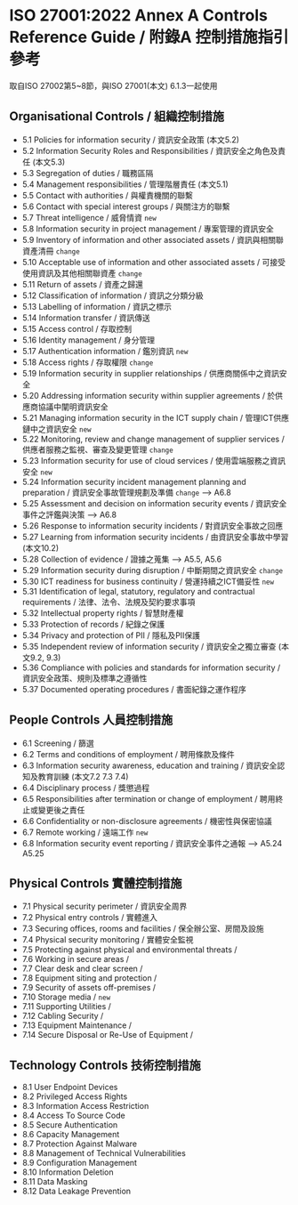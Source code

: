 # ISO 27001:2022 Annex A Controls Reference Guide / 附錄A 控制措施指引參考
取自ISO 27002第5~8節，與ISO 27001(本文) 6.1.3一起使用

## Organisational Controls / 組織控制措施
* 5.1 Policies for information security / 資訊安全政策 (本文5.2)
* 5.2 Information Security Roles and Responsibilities / 資訊安全之角色及責任 (本文5.3)
* 5.3 Segregation of duties / 職務區隔
* 5.4 Management responsibilities / 管理階層責任 (本文5.1)
* 5.5 Contact with authorities / 與權責機關的聯繫 
* 5.6 Contact with special interest groups / 與關注方的聯繫
* 5.7 Threat intelligence / 威脅情資 `new` 
* 5.8 Information security in project management / 專案管理的資訊安全
* 5.9 Inventory of information and other associated assets / 資訊與相關聯資產清冊 `change`
* 5.10 Acceptable use of information and other associated assets / 可接受使用資訊及其他相關聯資產 `change`
* 5.11 Return of assets / 資產之歸還
* 5.12 Classification of information / 資訊之分類分級
* 5.13 Labelling of information / 資訊之標示
* 5.14 Information transfer / 資訊傳送
* 5.15 Access control / 存取控制
* 5.16 Identity management / 身分管理
* 5.17 Authentication information / 鑑別資訊 `new`
* 5.18 Access rights / 存取權限 `change`
* 5.19 Information security in supplier relationships / 供應商關係中之資訊安全
* 5.20 Addressing information security within supplier agreements / 於供應商協議中闡明資訊安全
* 5.21 Managing information security in the ICT supply chain / 管理ICT供應鏈中之資訊安全 `new`
* 5.22 Monitoring, review and change management of supplier services / 供應者服務之監視、審查及變更管理 `change`
* 5.23 Information security for use of cloud services / 使用雲端服務之資訊安全 `new`
* 5.24 Information security incident management planning and preparation / 資訊安全事故管理規劃及準備 `change` --> A6.8
* 5.25 Assessment and decision on information security events / 資訊安全事件之評鑑與決策 --> A6.8
* 5.26 Response to information security incidents / 對資訊安全事故之回應
* 5.27 Learning from information security incidents / 由資訊安全事故中學習 (本文10.2)
* 5.28 Collection of evidence / 證據之蒐集 --> A5.5, A5.6
* 5.29 Information security during disruption / 中斷期間之資訊安全 `change`
* 5.30 ICT readiness for business continuity / 營運持續之ICT備妥性 `new`
* 5.31 Identification of legal, statutory, regulatory and contractual requirements / 法律、法令、法規及契約要求事項
* 5.32 Intellectual property rights / 智慧財產權
* 5.33 Protection of records / 紀錄之保護 
* 5.34 Privacy and protection of PII / 隱私及PII保護
* 5.35 Independent review of information security / 資訊安全之獨立審查 (本文9.2, 9.3)
* 5.36 Compliance with policies and standards for information security / 資訊安全政策、規則及標準之遵循性
* 5.37 Documented operating procedures / 書面紀錄之運作程序

 ## People Controls 人員控制措施
* 6.1 Screening / 篩選
* 6.2 Terms and conditions of employment / 聘用條款及條件
* 6.3 Information security awareness, education and training / 資訊安全認知及教育訓練 (本文7.2 7.3 7.4)
* 6.4 Disciplinary process / 獎懲過程
* 6.5 Responsibilities after termination or change of employment / 聘用終止或變更後之責任
* 6.6 Confidentiality or non-disclosure agreements / 機密性與保密協議
* 6.7 Remote working / 遠端工作 `new`
* 6.8 Information security event reporting / 資訊安全事件之通報 --> A5.24 A5.25

 ## Physical Controls 實體控制措施
* 7.1 Physical security perimeter / 資訊安全周界
* 7.2 Physical entry controls / 實體進入
* 7.3 Securing offices, rooms and facilities / 保全辦公室、房間及設施
* 7.4 Physical security monitoring / 實體安全監視
* 7.5 Protecting against physical and environmental threats / 
* 7.6 Working in secure areas / 
* 7.7 Clear desk and clear screen / 
* 7.8 Equipment siting and protection / 
* 7.9 Security of assets off-premises / 
* 7.10 Storage media /  `new`
* 7.11 Supporting Utilities / 
* 7.12 Cabling Security / 
* 7.13 Equipment Maintenance / 
* 7.14 Secure Disposal or Re-Use of Equipment / 

 ## Technology Controls 技術控制措施
* 8.1 User Endpoint Devices
* 8.2 Privileged Access Rights
* 8.3 Information Access Restriction
* 8.4 Access To Source Code
* 8.5 Secure Authentication
* 8.6 Capacity Management
* 8.7 Protection Against Malware
* 8.8 Management of Technical Vulnerabilities
* 8.9 Configuration Management 
* 8.10 Information Deletion
* 8.11 Data Masking
* 8.12 Data Leakage Prevention
